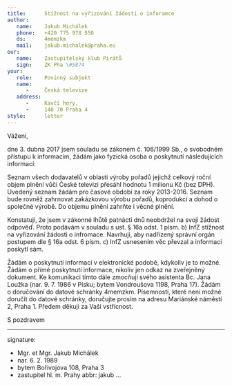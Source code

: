 ```yaml
---
title:      Stížnost na vyřizování žádosti o inforamce
author:
   name:    Jakub Michálek
   phone:   +420 775 978 550
   ds:      4memzkm
   mail:    jakub.michalek@praha.eu
our:
   name:    Zastupitelský klub Pirátů
   sign:    ZK Pha \#5874
your:
   role:    Povinný subjekt
   name:    
      -     Česká televize
   address:
      -     Kavčí hory, 
      -     140 70 Praha 4
style:      letter
---
```


Vážení,

dne 3. dubna 2017 jsem souladu se zákonem č. 106/1999 Sb., o svobodném přístupu k informacím, žádám jako fyzická osoba o poskytnutí následujících informací:

Seznam všech dodavatelů v oblasti výroby pořadů jejichž celkový roční objem plnění vůči České televizi přesáhl hodnotu 1 milionu Kč (bez DPH). Uvedený seznam žádám pro časové období za roky 2013-2016. Seznam bude rovněž zahrnovat zakázkovou výrobu pořadů, koprodukcí a dohod o společné výrobě. Do objemu plnění zahrňte i věcné plnění.

Konstatuji, že jsem v zákonné lhůtě patnácti dnů neobdržel na svoji žádost odpověď. Proto podávám v souladu s ust. § 16a odst. 1 písm. b) InfZ stížnost na vyřizování žádosti o infromace. Navrhuji, aby nadřízený správní orgán postupem dle § 16a odst. 6 písm. c) InfZ usnesením věc převzal a informaci poskytl sám.

Žádám o poskytnutí informací v elektronické podobě, kdykoliv je to možné. Žádám o přímé poskytnutí informace, nikoliv jen odkaz na zveřejněný dokument. Ke komunikaci tímto dále zmocňuji svého asistenta Bc. Jana Loužka (nar. 9. 7. 1986 v Písku; bytem Vondroušova 1198, Praha 17). Žádám o doručování do datové schránky 4memzkm. Písemnosti, které není možné doručit do datové schránky, doručujte prosím na adresu Mariánské náměstí 2, Praha 1. Předem děkuji za Vaši vstřícnost.

S pozdravem

---
signature: 
  - Mgr. et Mgr. Jakub Michálek
  - nar. 6. 2. 1989
  - bytem Bořivojova 108, Praha 3
  - zastupitel hl. m. Prahy
abbr:       jakub
...
